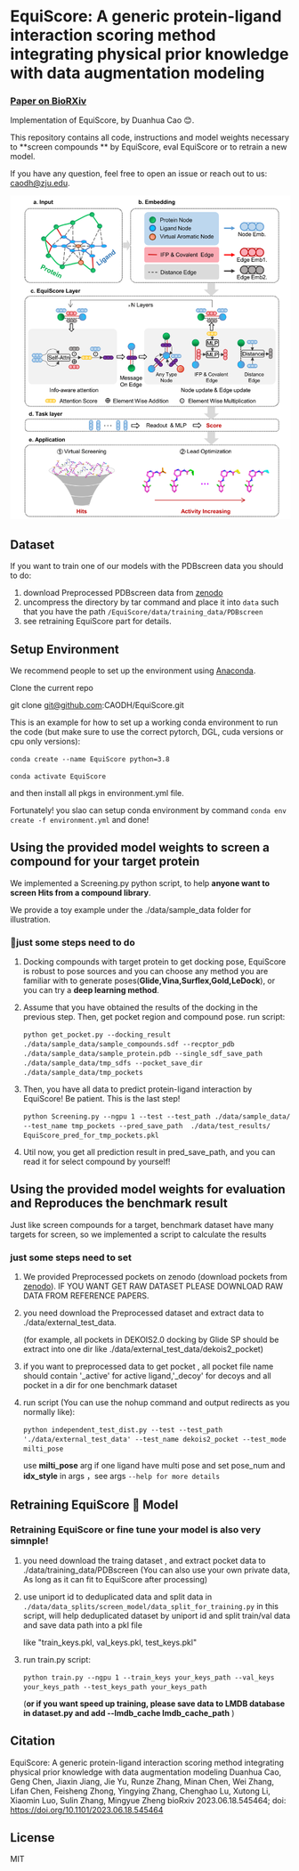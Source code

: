 # EquiScore: A generic protein-ligand interaction scoring method integrating physical prior knowledge with data augmentation modeling

### [Paper on BioRXiv](https://www.biorxiv.org/content/10.1101/2023.06.18.545464v2)

Implementation of EquiScore, by Duanhua Cao 😊.

This repository contains all code, instructions and model weights necessary to **screen compounds ** by EquiScore, eval EquiScore or to retrain a new model.

If you have any question, feel free to open an issue or reach out to us: [caodh@zju.edu](caodh@zju.edu).

![Alt Text](./figs/model_framework.png)

## Dataset

If you want to train one of our models with the PDBscreen data you should to do:

1. download Preprocessed PDBscreen data from [zenodo](https://doi.org/10.5281/zenodo.8049380)
2. uncompress the directory by tar command and place it into `data` such that you have the path `/EquiScore/data/training_data/PDBscreen`
3. see retraining EquiScore part for details.

## Setup Environment

We recommend people to set up the environment using [Anaconda](https://docs.anaconda.com/anaconda/install/index.html).

   Clone the current repo

   git clone git@github.com:CAODH/EquiScore.git

This is an example for how to set up a working conda environment to run the code (but make sure to use the correct pytorch, DGL, cuda versions or cpu only versions):

   `conda create --name EquiScore python=3.8`

   `conda activate EquiScore`

   and then install all pkgs in environment.yml file.

Fortunately! you slao can setup conda environment by command `conda env create -f environment.yml` and done!

## **Using the provided model weights to screen a compound for your target protein**

   We implemented a Screening.py python script, to help **anyone want to screen Hits from a compound library**.

   We provide a toy example under the ./data/sample_data folder for illustration.

### **🚀just some steps need to do**

1. Docking compounds with target protein to get docking pose, EquiScore is robust to pose sources and you can choose any method you are familiar with to generate poses(**Glide,Vina,Surflex,Gold,LeDock**), or you can try a **deep learning method**.
2. Assume that you have obtained the results of the docking in the previous step. Then, get pocket region and compound pose.
   run script:

   `python get_pocket.py --docking_result ./data/sample_data/sample_compounds.sdf --recptor_pdb ./data/sample_data/sample_protein.pdb --single_sdf_save_path ./data/sample_data/tmp_sdfs --pocket_save_dir ./data/sample_data/tmp_pockets`
3. Then, you have all data to predict protein-ligand interaction by EquiScore! Be patient. This is the last step!

   `python Screening.py --ngpu 1 --test --test_path ./data/sample_data/ --test_name tmp_pockets --pred_save_path  ./data/test_results/       EquiScore_pred_for_tmp_pockets.pkl`
4. Util now, you get all prediction result in pred_save_path, and you can read it for select compound by yourself!

## **Using the provided model weights for evaluation and Reproduces the benchmark result**

   Just like screen compounds for a target, benchmark dataset have many targets for screen, so we implemented a script to calculate the results

### **just some steps need to set**

1. We provided Preprocessed pockets on zenodo (download pockets from [zenodo](https://doi.org/10.5281/zenodo.8047224)). IF YOU WANT GET RAW DATASET PLEASE DOWNLOAD RAW DATA FROM REFERENCE PAPERS.
2. you need download the Preprocessed dataset and extract data to ./data/external_test_data.

   (for example, all pockets in DEKOIS2.0 docking by Glide SP should be extract into one dir like ./data/external_test_data/dekois2_pocket)
3. if you want to preprocessed data to get pocket , all pocket file name should contain '_active' for active ligand,'_decoy' for decoys and  all pocket in a dir for one benchmark dataset
4. run script (You can use the nohup command and output redirects as you normally like):

   `python independent_test_dist.py --test --test_path './data/external_test_data' --test_name dekois2_pocket --test_mode milti_pose`

   use **milti_pose** arg if one ligand have multi pose and set pose_num and **idx_style** in args ，see args `--help for more details`

## **Retraining EquiScore 🤖 Model**

### **Retraining EquiScore or fine tune your model is also very simnple!**

1. you need download the traing dataset , and extract pocket data to ./data/training_data/PDBscreen
   (You can also use your own private data, As long as it can fit to EquiScore after processing)
2. use uniport id to deduplicated data and split data in `./data/data_splits/screen_model/data_split_for_training.py`
   in this script, will help deduplicated dataset by uniport id and split train/val data and save data path into a pkl file

   like "train_keys.pkl, val_keys.pkl, test_keys.pkl"
3. run train.py script:

   `python train.py --ngpu 1 --train_keys your_keys_path --val_keys your_keys_path --test_keys_path your_keys_path`

   (**or if you want speed up training, please save data to LMDB database in dataset.py and add --lmdb_cache lmdb_cache_path** )

## Citation

   EquiScore: A generic protein-ligand interaction scoring method integrating physical prior knowledge with data augmentation modeling
   Duanhua Cao, Geng Chen, Jiaxin Jiang, Jie Yu, Runze Zhang, Minan Chen, Wei Zhang, Lifan Chen, Feisheng Zhong, Yingying Zhang, Chenghao Lu, Xutong Li, Xiaomin Luo, Sulin Zhang, Mingyue Zheng
   bioRxiv 2023.06.18.545464; doi: https://doi.org/10.1101/2023.06.18.545464

## License

MIT
